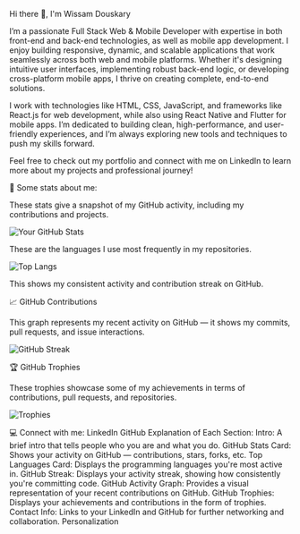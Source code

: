 Hi there 👋, I'm Wissam Douskary

I’m a passionate Full Stack Web & Mobile Developer with expertise in both front-end and back-end technologies, as well as mobile app development. I enjoy building responsive, dynamic, and scalable applications that work seamlessly across both web and mobile platforms. Whether it's designing intuitive user interfaces, implementing robust back-end logic, or developing cross-platform mobile apps, I thrive on creating complete, end-to-end solutions.

I work with technologies like HTML, CSS, JavaScript, and frameworks like React.js for web development, while also using React Native and Flutter for mobile apps. I’m dedicated to building clean, high-performance, and user-friendly experiences, and I’m always exploring new tools and techniques to push my skills forward.

Feel free to check out my portfolio and connect with me on LinkedIn to learn more about my projects and professional journey!

🚀 Some stats about me:

These stats give a snapshot of my GitHub activity, including my contributions and projects.

![Your GitHub Stats](https://github-readme-stats.vercel.app/api?username=WissamDouskary&show_icons=true&hide_title=true&count_private=true&hide=prs&theme=radical)

These are the languages I use most frequently in my repositories.

![Top Langs](https://github-readme-stats.vercel.app/api/top-langs/?username=WissamDouskary&langs_count=10&layout=compact&theme=radical)

This shows my consistent activity and contribution streak on GitHub.

📈 GitHub Contributions

This graph represents my recent activity on GitHub — it shows my commits, pull requests, and issue interactions.

![GitHub Streak](https://github-readme-streak-stats.herokuapp.com/?user=MohamedHamouch&theme=radical)

🏆 GitHub Trophies

These trophies showcase some of my achievements in terms of contributions, pull requests, and repositories.

![Trophies](https://github-profile-trophy.vercel.app/?username=WissamDouskary&theme=radical)

💻 Connect with me:
LinkedIn
GitHub
Explanation of Each Section:
Intro: A brief intro that tells people who you are and what you do.
GitHub Stats Card: Shows your activity on GitHub — contributions, stars, forks, etc.
Top Languages Card: Displays the programming languages you're most active in.
GitHub Streak: Displays your activity streak, showing how consistently you're committing code.
GitHub Activity Graph: Provides a visual representation of your recent contributions on GitHub.
GitHub Trophies: Displays your achievements and contributions in the form of trophies.
Contact Info: Links to your LinkedIn and GitHub for further networking and collaboration.
Personalization















